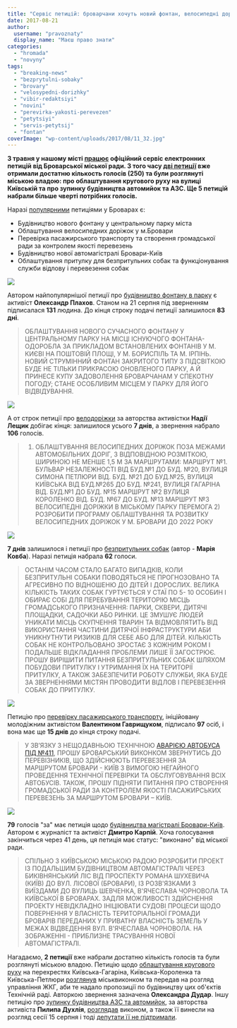 ```yaml
---
title: "Сервіс петицій: броварчани хочуть новий фонтан, велосипедні доріжки та притулок для собак"
date: 2017-08-21
author: 
  username: "pravoznaty"
  display_name: "Маєш право знати"
categories: 
  - "hromada"
  - "novyny"
tags: 
  - "breaking-news"
  - "bezprytulni-sobaky"
  - "brovary"
  - "velosypedni-dorizhky"
  - "vibir-redaktsiyi"
  - "novini"
  - "perevirka-yakosti-perevezen"
  - "petytsiyi"
  - "servis-petytsij"
  - "fontan"
coverImage: "wp-content/uploads/2017/08/11_32.jpg"
---
```


**З травня у нашому місті [працює](https://mpz.brovary.org/u-brovarah-zapratsyuvaly-elektronni-petytsiyi-lider-nabrav-65-golosiv-za-dobu/) офіційний сервіс електронних петицій від Броварської міської ради. З того часу [дві петиції](https://petition.brovary-rada.gov.ua/petitions/?tp=3&cn=-1) вже отримали достатню кількость голосів (250) та були розглянуті міською владою: про облаштування кругового руху на вулиці Київській та про зупинку будівництва автомийок та АЗС. Ще 5 петицій набрали більше чверті потрібних голосів.**

Наразі [популярними](https://petition.brovary-rada.gov.ua/petitions/?tp=2&cn=-1) петиціями у Броварах є:

- Будівництво нового фонтану у центральному парку міста
- Облаштування велосипедних доріжок у м.Бровари
- Перевірка пасажирського транспорту та створення громадської ради за контролем якості перевезень
- Будівництво нової автомагістралі Бровари-Київ
- Облаштування притулку для безпритульних собак та функціонування служби відлову і перевезення собак

[![](https://mpz.brovary.org/wp-content/uploads/2017/08/9110003.jpg)](https://mpz.brovary.org/wp-content/uploads/2017/08/9110003.jpg)

Автором найпопулярнішої петиції про [будівництво фонтану в парку](https://petition.brovary-rada.gov.ua/petition/?pid=17) є активіст **Олександр Плахов**. Станом на 21 серпня під зверненням підписалася **131** людина. До кінця строку подачі петиції залишилося **83 дні**.

> ОБЛАШТУВАННЯ НОВОГО СУЧАСНОГО ФОНТАНУ У ЦЕНТРАЛЬНОМУ ПАРКУ НА МІСЦІ ІСНУЮЧОГО ФОНТАНА-ОДОРОБЛА ЗА ПРИКЛАДОМ ВСТАНОВЛЕНИХ ФОНТАНІВ У М. КИЄВІ НА ПОШТОВІЙ ПЛОЩІ, У М. БОРИСПІЛЬ ТА М. ІРПІНЬ. НОВИЙ СТРУМІННИЙ ФОНТАН ЗАКРИТОГО ТИПУ З ПІДСВІТКОЮ БУДЕ НЕ ТІЛЬКИ ПРИКРАСОЮ ОНОВЛЕНОГО ПАРКУ, А Й ПРИНЕСЕ КУПУ ЗАДОВОЛЕННЯ БРОВАРЧАНАМ У СПЕКОТНУ ПОГОДУ; СТАНЕ ОСОБЛИВИМ МІСЦЕМ У ПАРКУ ДЛЯ ЙОГО ВІДВІДУВАННЯ.

[![](https://mpz.brovary.org/wp-content/uploads/2017/08/1115558.jpg)](https://mpz.brovary.org/wp-content/uploads/2017/08/1115558.jpg)

А от строк петиції про [велодоріжки](https://petition.brovary-rada.gov.ua/petition/?pid=9) за авторства активістки **Надії Лещик** добігає кінця: залишилося усього **7 днів**, а звернення набрало **106** голосів.

> 1) ОБЛАШТУВАННЯ ВЕЛОСИПЕДНИХ ДОРІЖОК ПОЗА МЕЖАМИ АВТОМОБІЛЬНИХ ДОРІГ, З ВІДПОВІДНОЮ РОЗМІТКОЮ, ШИРИНОЮ НЕ МЕНШЕ 1,5 М ЗА МАРШРУТАМИ: МАРШРУТ №1. БУЛЬВАР НЕЗАЛЕЖНОСТІ ВІД БУД.№1 ДО БУД. №20, ВУЛИЦЯ СИМОНА ПЕТЛЮРИ ВІД. БУД. №21 ДО БУД.№25, ВУЛИЦЯ КИЇВСЬКА ВІД БУД.№265 ДО БУД. №241, ВУЛИЦЯ ГАГАРІНА ВІД. БУД.№1 ДО БУД. №15 МАРШРУТ №2 ВУЛИЦЯ КОРОЛЕНКО ВІД. БУД. №67 ДО БУД. №13 МАРШРУТ №3 ВЕЛОСИПЕДНІ ДОРІЖКИ В МІСЬКОМУ ПАРКУ ПЕРЕМОГА 2) РОЗРОБИТИ ПРОГРАМУ ОБЛАШТУВАННЯ ТА РОЗВИТКУ ВЕЛОСИПЕДНИХ ДОРІЖОК У М. БРОВАРИ ДО 2022 РОКУ

[![](https://mpz.brovary.org/wp-content/uploads/2017/08/1443622081_bezpritulni-sobaki-problema-vidkrita.jpg)](https://mpz.brovary.org/wp-content/uploads/2017/08/1443622081_bezpritulni-sobaki-problema-vidkrita.jpg)

**7 днів** залишилося і петиції про [безпритульних собак](https://petition.brovary-rada.gov.ua/petition/?pid=10) (автор - **Марія Ковба**). Наразі петиція набрала **62** голоси.

> ОСТАНІМ ЧАСОМ СТАЛО БАГАТО ВИПАДКІВ, КОЛИ БЕЗПРИТУЛЬНІ СОБАКИ ПОВОДЯТЬСЯ НЕ ПРОГНОЗОВАНО ТА АГРЕСИВНО ПО ВІДНОШЕНЮ ДО ДІТЕЙ І ДОРОСЛИХ. ВЕЛИКА КІЛЬКІСТЬ ТАКИХ СОБАК ГУРТУЄТЬСЯ У СТАЇ ПО 5- 10 ОСОБИН І ОБИРАЄ СОБІ ДЛЯ ПЕРЕБУВАННЯ ТЕРИТОРІЮ МІСЦЬ ГРОМАДСЬКОГО ПРИЗНАЧЕННЯ: ПАРКИ, СКВЕРИ, ДИТЯЧІ ПЛОЩАДКИ, САДОЧКИ АБО РИНКИ. ЦЕ ЗМУШУЄ ЛЮДЕЙ УНИКАТИ МІСЦЬ СКУПЧЕННЯ ТВАРИН ТА ВІДМОВЛЯТИТЬ ВІД ВИКОРИСТАННЯ ЧАСТИНИ ДИТЯЧОЇ ІНФРАСТРУКТУРИ АБИ УНИКНУТНУТИ РИЗИКІВ ДЛЯ СЕБЕ АБО ДЛЯ ДІТЕЙ. КІЛЬКІСТЬ СОБАК НЕ КОНТРОЛЬОВАНО ЗРОСТАЄ З КОЖНИМ РОКОМ І ПОДАЛЬШЕ ВІДКЛАДАННЯ ПРОБЛЕМИ ЛИШЕ ЇЇ ЗАГОСТРЮЄ. ПРОШУ ВИРІШИТИ ПИТАННЯ БЕЗПРИТУЛЬНИХ СОБАК ШЛЯХОМ ПОБУДОВИ ПРИТУЛКУ І УТРИМАННЯ ЇХ НА ТЕРИТОРІЇ ПРИТУЛКУ, А ТАКОЖ ЗАБЕЗПЕЧИТИ РОБОТУ СЛУЖБИ, ЯКА БУДЕ ЗА ЗВЕРНЕННЯМИ МІСТЯН ПРОВОДИТИ ВІДЛОВ І ПЕРЕВЕЗЕННЯ СОБАК ДО ПРИТУЛКУ.

[![](https://mpz.brovary.org/wp-content/uploads/2017/08/Pozhezha-Rozvylka-marshrutka-411_00023.jpg)](https://mpz.brovary.org/wp-content/uploads/2017/08/Pozhezha-Rozvylka-marshrutka-411_00023-1024x768.jpg)

Петицію про [перевірку пасажирського транспорту](https://petition.brovary-rada.gov.ua/petition/?pid=13), ініційовану молодіжним активістом **Валентином Гаврищуком**, підписало **97** осіб, і вона має ще **15 днів** до кінця строку подачі.

> У ЗВ’ЯЗКУ З НЕЩОДАВНЬОЮ ТЕХНІЧНОЮ [АВАРІЄЮ АВТОБУСА ПІД №411](https://mpz.brovary.org/na-rozvyltsi-spalahnula-zgorila-vshhent-411-marshrutka-obijshlosya-bez-zhertv-foto/), ПРОШУ БРОВАРСЬКИЙ ВИКОНКОМ ЗВЕРНУТИСЬ ДО ПЕРЕВІЗНИКІВ, ЩО ЗДІЙСНЮЮТЬ ПЕРЕВЕЗЕННЯ ЗА МАРШРУТОМ БРОВАРИ - КИЇВ З ВИМОГОЮ НЕГАЙНОГО ПРОВЕДЕННЯ ТЕХНІЧНОЇ ПЕРЕВІРКИ ТА ОБСЛУГОВУВАННЯ ВСІХ АВТОБУСІВ. ТАКОЖ, ПРОШУ ПІДНЯТИ ПИТАННЯ ПРО СТВОРЕННЯ ГРОМАДСЬКОЇ РАДИ ЗА КОНТРОЛЕМ ЯКОСТІ ПАСАЖИРСЬКИХ ПЕРЕВЕЗЕНЬ ЗА МАРШРУТОМ БРОВАРИ – КИЇВ.

[![](https://mpz.brovary.org/wp-content/uploads/2017/08/3221114.jpg)](https://mpz.brovary.org/wp-content/uploads/2017/08/3221114.jpg)

**79** голосів "за" має петиція щодо [будівництва магістралі Бровари-Київ](https://petition.brovary-rada.gov.ua/petition/?pid=15). Автором є журналіст та активіст **Дмитро Карпій**. Хоча голосування закінчиться через 41 день, ця петиція має статус: "виконано" від міської ради.

> СПІЛЬНО З КИЇВСЬКОЮ МІСЬКОЮ РАДОЮ РОЗРОБИТИ ПРОЕКТ ІЗ ПОДАЛЬШИМ БУДІВНИЦТВОМ АВТОМАГІСТРАЛІ ЧЕРЕЗ БИКІВНЯНСЬКИЙ ЛІС ВІД ПРОСПЕКТУ РОМАНА ШУХЕВИЧА (КИЇВ) ДО ВУЛ. ЛІСОВОЇ (БРОВАРИ), ІЗ РОЗВ'ЯЗКАМИ З ВИЇЗДАМИ ДО ВУЛИЦЬ ШЕВЧЕНКА, В'ЯЧЕСЛАВА ЧОРНОВОЛА ТА КИЇВСЬКОЇ В БРОВАРАХ. ЗАДЛЯ МОЖЛИВОСТІ ЗДІЙСНЕННЯ ПРОЕКТУ НЕВІДКЛАДНО ІНІЦІЮВАТИ СУДОВІ ПРОЦЕСИ ЩОДО ПОВЕРНЕННЯ У ВЛАСНІСТЬ ТЕРИТОРІАЛЬНОЇ ГРОМАДИ БРОВАРІВ ПЕРЕДАНИХ У ПРИВАТНУ ВЛАСНІСТЬ ЗЕМЕЛЬ У МЕЖАХ ВІДВЕДЕННЯ ВУЛ. В'ЯЧЕСЛАВА ЧОРНОВОЛА. НА ЗОБРАЖЕННІ - ПРИБЛИЗНЕ ТРАСУВАННЯ НОВОЇ АВТОМАГІСТРАЛІ.

Нагадаємо, **2 петиції** вже набрали достатню кількість голосів та були розглянуті міською владою. Петицію щодо [облаштування кругового руху](https://petition.brovary-rada.gov.ua/petition/?pid=7) на перехрестях Київська-Гагаріна, Київська-Короленка та Київська-Петлюри [розглянув](https://brovary-rada.gov.ua/documents/27389.html) міськвиконком та передав на розгляд управління ЖКГ, аби те надало пропозиції по будівництву цих об'єктів Технічній раді. Авторкою звернення зазначена **Олександра Дудар**. Іншу петицію про [зупинку будівництва АЗС та автомийок](https://petition.brovary-rada.gov.ua/petition/?pid=14), за авторства активіста **Пилипа Духлія**, [розглядав](https://brovary-rada.gov.ua/documents/27390.html) виконом, а також її винесли на розгляд сесії 15 серпня і тоді [депутати її не підтримали](https://mpz.brovary.org/deputaty-ne-pidtrymaly-petytsiyu-pylypa-duhliya-pro-zaboronu-budivnytstva-azs-ta-avtomyjok/).
